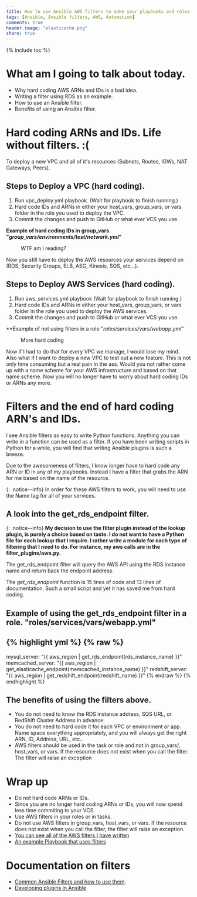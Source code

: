 ```yaml
---
title: How to use Ansible AWS filters to make your playbooks and roles dynamic.
tags: [Ansible, Ansible filters, AWS, Automation]
comments: true
header.image: "elasticache.png"
share: true
---
```

{% include toc %}

# What am I going to talk about today.
* Why hard coding AWS ARNs and IDs is a bad idea.
* Writing a filter using RDS as an example.
* How to use an Ansible filter.
* Benefits of using an Ansible filter.

# Hard coding ARNs and IDs. Life without filters. :(

To deploy a new VPC and all of it's resources (Subnets, Routes, IGWs, NAT Gateways, Peers).

## Steps to Deploy a VPC (hard coding).

1. Run vpc_deploy.yml playbook. (Wait for playbook to finish running.)
2. Hard code IDs and ARNs in either your host_vars, group_vars, or vars folder in the role you used to deploy the VPC.
3. Commit the changes and push to GitHub or what ever VCS you use.

**Example of hard coding IDs in group_vars. "*group_vars/environments/test/network.yml*"**
<figure class="third">
    <a href="{{ site.url }}/assets/wtf_hardcoding.png"><img src="{{ site.url }}/assets/wtf_hardcoding.png" alt=""></a>
    <figcaption>WTF am I reading?</figcaption>
</figure>

Now you still have to deploy the AWS resources your services depend on (RDS, Security Groups, ELB, ASG, Kinesis, SQS, etc...).

## Steps to Deploy AWS Services (hard coding).

1. Run aws_services.yml playbook (Wait for playbook to finish running.)
2. Hard code IDs and ARNs in either your host_vars, group_vars, or vars folder in the role you used to deploy the AWS services.
3. Commit the changes and push to GitHub or what ever VCS you use.


**Example of not using filters in a role "*roles/services/vars/webapp.yml*"
<figure class="second">
    <a href="{{ site.url }}/assets/wtf_hardcoding2.png"><img src="{{ site.url }}/assets/wtf_hardcoding2.png" alt=""></a>
    <figcaption>More hard coding </figcaption>
</figure>
Now if I had to do that for every VPC we manage, I would lose my mind. Also what if I want to deploy a new VPC to test out a new feature. This is not only time consuming but a real pain in the ass. Would you not rather come up with a name scheme for your AWS infrastructure and based on that name scheme. Now you will no longer have to worry about hard coding IDs or ARNs any more.

# Filters and the end of hard coding ARN's and IDs.
I see Ansible filters as easy to write Python functions. Anything you can write in a function can be used as a filter. If you have been writing scripts in Python for a while, you will find that writing Ansible plugins is such a breeze.

Due to the awesomeness of filters, I know longer have to hard code any ARN or ID in any of my playbooks. Instead I have a filter that grabs the ARN for me based on the name of the resource.

{: .notice--info}
In order for these AWS filters to work, you will need to use the Name tag for all of your services.

## A look into the get_rds_endpoint filter.

{: .notice--info}
**My decision to use the filter plugin instead of the lookup plugin, is purely a choice based on taste. I do not want to have a Python file for each lookup that I require. I rather write a module for each type of filtering that I need to do. For instance, my aws calls are in the filter_plugins/aws.py.**

The get_rds_endpoint filter will query the AWS API using the RDS instance name and return back the endpoint address.
<script src="http://gist-it.appspot.com/http://github.com/linuxdynasty/ld-ansible-filters/blob/master/filter_plugins/aws.py?slice=371:401"></script>

The *get_rds_endpoint* function is 15 lines of code and 13 lines of documentation. Such a small script and yet it has saved me from hard coding.

## Example of using the get_rds_endpoint filter in a role. "**roles/services/vars/webapp.yml**"
{% highlight yml %}
{% raw %}
---
mysql_server: "{{ aws_region | get_rds_endpoint(rds_instance_name) }}"
memcached_server: "{{ aws_region | get_elasticache_endpoint(memcached_instance_name) }}"
redshift_server: "{{ aws_region | get_redshift_endpoint(redshift_name) }}"
{% endraw %}
{% endhighlight %}

## The benefits of using the filters above.
* You do not need to know the RDS instance address, SQS URL, or RedShift Cluster Address in advance.
* You do not need to hard code it for each VPC or environment or app. Name space everything appropriately, and you will always get the right ARN, ID, Address, URL, etc..
* AWS filters should be used in the task or role and not in group_vars/, host_vars, or vars. If the resource does not exist when you call the filter. The filter will raise an exception

# Wrap up
* Do not hard code ARNs or IDs.
* Since you are no longer hard coding ARNs or IDs, you will now spend less time commiting to your VCS. 
* Use AWS filters in your roles or in tasks.
* Do not use AWS filters in group_vars, host_vars, or vars. If the resource does not exist when you call the filter, the filter will raise an exception.
* [You can see all of the AWS filters I have written](https://github.com/linuxdynasty/ld-ansible-filters/blob/master/filter_plugins/aws.py)
* [An example Playbook that uses filters](https://github.com/linuxdynasty/ansible-examples)

# Documentation on filters
* [Common Ansible Filters and how to use them](http://docs.ansible.com/ansible/playbooks_filters.html).
* [Developing plugins in Ansible](http://docs.ansible.com/ansible/developing_plugins.html)
